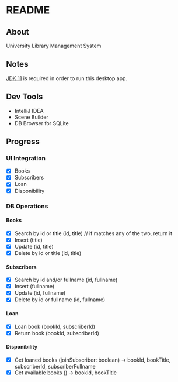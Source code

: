 # README

## About

University Library Management System

## Notes

[JDK 11](https://www.oracle.com/java/technologies/javase/jdk11-archive-downloads.html) is required in order to run this desktop app.<br/>

## Dev Tools

- IntelliJ IDEA
- Scene Builder
- DB Browser for SQLite

## Progress

### UI Integration

- [X] Books
- [X] Subscribers
- [X] Loan
- [X] Disponibility

### DB Operations

#### Books

- [X] Search by id or title (id, title)  // if matches any of the two, return it
- [X] Insert (title)
- [X] Update (id, title)
- [X] Delete by id or title (id, title)

#### Subscribers

- [X] Search by id and/or fullname (id, fullname)
- [X] Insert (fullname)
- [X] Update (id, fullname)
- [X] Delete by id or fullname (id, fullname)

#### Loan

- [X] Loan book (bookId, subscriberId)
- [X] Return book (bookId, subscriberId)

#### Disponibility

- [X] Get loaned books (joinSubscriber: boolean) -> bookId, bookTitle, subscriberId, subscriberFullname
- [X] Get available books () -> bookId, bookTitle
